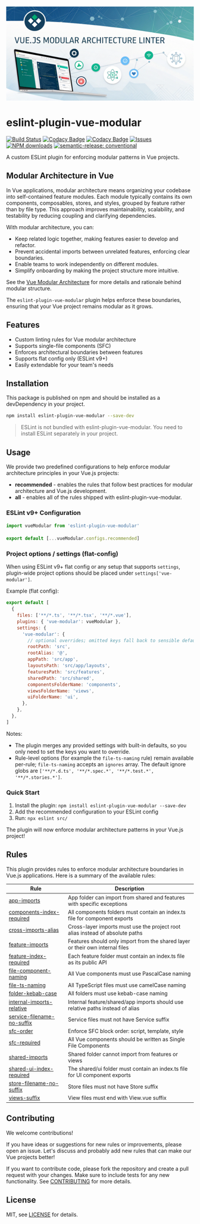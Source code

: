 ![Hero Image](./docs/assets/social.png)

# eslint-plugin-vue-modular

[![Build Status](https://github.com/andrewmolyuk/eslint-plugin-vue-modular/actions/workflows/test.yml/badge.svg)](https://github.com/andrewmolyuk/eslint-plugin-vue-modular/actions/workflows/test.yml)
[![Codacy Badge](https://app.codacy.com/project/badge/Grade/819ccf509a694fcc8204bca4a78c634d)](https://app.codacy.com/gh/andrewmolyuk/eslint-plugin-vue-modular/dashboard?utm_source=gh&utm_medium=referral&utm_content=&utm_campaign=Badge_grade)
[![Codacy Badge](https://app.codacy.com/project/badge/Coverage/819ccf509a694fcc8204bca4a78c634d)](https://app.codacy.com/gh/andrewmolyuk/eslint-plugin-vue-modular/dashboard?utm_source=gh&utm_medium=referral&utm_content=&utm_campaign=Badge_coverage)
[![Issues](https://img.shields.io/github/issues/andrewmolyuk/eslint-plugin-vue-modular)](https://github.com/andrewmolyuk/eslint-plugin-vue-modular/issues)
[![NPM downloads](https://img.shields.io/npm/dw/eslint-plugin-vue-modular.svg?style=flat)](https://www.npmjs.com/package/eslint-plugin-vue-modular)
[![semantic-release: conventional](https://img.shields.io/badge/semantic--release-conventional-e10079?logo=semantic-release)](https://github.com/semantic-release/semantic-release)

A custom ESLint plugin for enforcing modular patterns in Vue projects.

## Modular Architecture in Vue

In Vue applications, modular architecture means organizing your codebase into self-contained feature modules. Each module typically contains its own components, composables, stores, and styles, grouped by feature rather than by file type. This approach improves maintainability, scalability, and testability by reducing coupling and clarifying dependencies.

With modular architecture, you can:

- Keep related logic together, making features easier to develop and refactor.
- Prevent accidental imports between unrelated features, enforcing clear boundaries.
- Enable teams to work independently on different modules.
- Simplify onboarding by making the project structure more intuitive.

See the [Vue Modular Architecture](./docs/vue-modular-architecture.md) for more details and rationale behind modular structure.

The `eslint-plugin-vue-modular` plugin helps enforce these boundaries, ensuring that your Vue project remains modular as it grows.

## Features

- Custom linting rules for Vue modular architecture
- Supports single-file components (SFC)
- Enforces architectural boundaries between features
- Supports flat config only (ESLint v9+)
- Easily extendable for your team's needs

## Installation

This package is published on npm and should be installed as a devDependency in your project.

```bash
npm install eslint-plugin-vue-modular --save-dev
```

> ESLint is not bundled with eslint-plugin-vue-modular. You need to install ESLint separately in your project.

## Usage

We provide two predefined configurations to help enforce modular architecture principles in your Vue.js projects:

- **recommended** - enables the rules that follow best practices for modular architecture and Vue.js development.
- **all** - enables all of the rules shipped with eslint-plugin-vue-modular.

### ESLint v9+ Configuration

```javascript
import vueModular from 'eslint-plugin-vue-modular'

export default [...vueModular.configs.recommended]
```

### Project options / settings (flat-config)

When using ESLint v9+ flat config or any setup that supports `settings`, plugin-wide project options should be placed under `settings['vue-modular']`.

Example (flat config):

```js
export default [
  {
    files: ['**/*.ts', '**/*.tsx', '**/*.vue'],
    plugins: { 'vue-modular': vueModular },
    settings: {
      'vue-modular': {
        // optional overrides; omitted keys fall back to sensible defaults
        rootPath: 'src',
        rootAlias: '@',
        appPath: 'src/app',
        layoutsPath: 'src/app/layouts',
        featuresPath: 'src/features',
        sharedPath: 'src/shared',
        componentsFolderName: 'components',
        viewsFolderName: 'views',
        uiFolderName: 'ui',
      },
    },
  },
]
```

Notes:

- The plugin merges any provided settings with built-in defaults, so you only need to set the keys you want to override.
- Rule-level options (for example the `file-ts-naming` rule) remain available per-rule; `file-ts-naming` accepts an `ignores` array. The default ignore globs are `['**/*.d.ts', '**/*.spec.*', '**/*.test.*', '**/*.stories.*']`.

### Quick Start

1. Install the plugin: `npm install eslint-plugin-vue-modular --save-dev`
2. Add the recommended configuration to your ESLint config
3. Run: `npx eslint src/`

The plugin will now enforce modular architecture patterns in your Vue.js project!

## Rules

This plugin provides rules to enforce modular architecture boundaries in Vue.js applications. Here is a summary of the available rules:

| Rule                                                                     | Description                                                                    |
| ------------------------------------------------------------------------ | ------------------------------------------------------------------------------ |
| [app-imports](./docs/rules/app-imports.md)                               | App folder can import from shared and features with specific exceptions        |
| [components-index-required](./docs/rules/components-index-required.md)   | All components folders must contain an index.ts file for component exports     |
| [cross-imports-alias](./docs/rules/cross-imports-alias.md)               | Cross-layer imports must use the project root alias instead of absolute paths  |
| [feature-imports](./docs/rules/feature-imports.md)                       | Features should only import from the shared layer or their own internal files  |
| [feature-index-required](./docs/rules/feature-index-required.md)         | Each feature folder must contain an index.ts file as its public API            |
| [file-component-naming](./docs/rules/file-component-naming.md)           | All Vue components must use PascalCase naming                                  |
| [file-ts-naming](./docs/rules/file-ts-naming.md)                         | All TypeScript files must use camelCase naming                                 |
| [folder-kebab-case](./docs/rules/folder-kebab-case.md)                   | All folders must use kebab-case naming                                         |
| [internal-imports-relative](./docs/rules/internal-imports-relative.md)   | Internal feature/shared/app imports should use relative paths instead of alias |
| [service-filename-no-suffix](./docs/rules/service-filename-no-suffix.md) | Service files must not have Service suffix                                     |
| [sfc-order](./docs/rules/sfc-order.md)                                   | Enforce SFC block order: script, template, style                               |
| [sfc-required](./docs/rules/sfc-required.md)                             | All Vue components should be written as Single File Components                 |
| [shared-imports](./docs/rules/shared-imports.md)                         | Shared folder cannot import from features or views                             |
| [shared-ui-index-required](./docs/rules/shared-ui-index-required.md)     | The shared/ui folder must contain an index.ts file for UI component exports    |
| [store-filename-no-suffix](./docs/rules/store-filename-no-suffix.md)     | Store files must not have Store suffix                                         |
| [views-suffix](./docs/rules/views-suffix.md)                             | View files must end with View.vue suffix                                       |

## Contributing

We welcome contributions!

If you have ideas or suggestions for new rules or improvements, please open an issue. Let's discuss and probably add new rules that can make our Vue projects better!

If you want to contribute code, please fork the repository and create a pull request with your changes. Make sure to include tests for any new functionality. See [CONTRIBUTING](./CONTRIBUTING.md) for more details.

## License

MIT, see [LICENSE](./LICENSE.md) for details.
